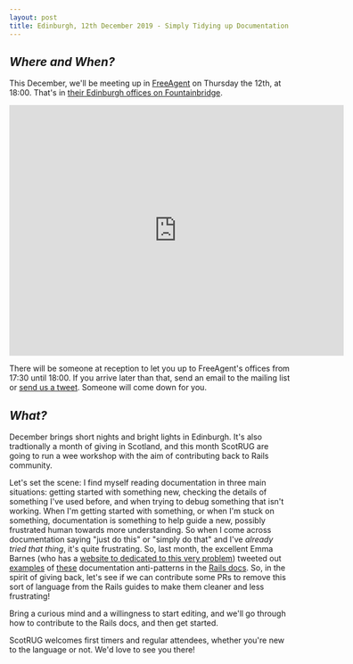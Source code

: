 ```yaml
---
layout: post
title: Edinburgh, 12th December 2019 - Simply Tidying up Documentation
---
```


## *Where and When?*
This December, we'll be meeting up in <a href="https://freeagent.com">FreeAgent</a> on Thursday the 12th, at 18:00. That's in <a href="https://www.openstreetmap.org/node/1947292751">their Edinburgh offices on Fountainbridge</a>.

<iframe src="https://www.google.com/maps/embed?pb=!1m18!1m12!1m3!1d2234.3551826490125!2d-3.211036448761384!3d55.94321558466258!2m3!1f0!2f0!3f0!3m2!1i1024!2i768!4f13.1!3m3!1m2!1s0x4887c7a19ec94a03%3A0xd6cfb298b5f7b12f!2sFreeAgent!5e0!3m2!1sen!2suk!4v1550591379068" width="600" height="450" frameborder="0" style="border:0" allowfullscreen></iframe>

There will be someone at reception to let you up to FreeAgent's offices from 17:30 until 18:00. If you arrive later than that, send an email to the mailing list or <a href="https://twitter.com/scotrug">send us a tweet</a>. Someone will come down for you.

## *What?*
December brings short nights and bright lights in Edinburgh. It's also tradtionally a month of giving in Scotland, and this month ScotRUG are going to run a wee workshop with the aim of contributing back to Rails community.

Let's set the scene: I find myself reading documentation in three main situations: getting started with something new, checking the details of something I've used before, and when trying to debug something that isn't working. When I'm getting started with something, or when I'm stuck on something, documentation is something to help guide a new, possibly frustrated human towards more understanding. So when I come across documentation saying "just do this" or "simply do that" and I've _already tried that thing_, it's quite frustrating. So, last month, the excellent Emma Barnes (who has a [website to dedicated to this very problem](https://justsimply.dev)) tweeted out [examples](https://twitter.com/has_many_books/status/1195997321592496128) of [these](https://twitter.com/has_many_books/status/1196000493736251393) documentation anti-patterns in the [Rails docs](https://guides.rubyonrails.org/). So, in the spirit of giving back, let's see if we can contribute some PRs to remove this sort of language from the Rails guides to make them cleaner and less frustrating!

Bring a curious mind and a willingness to start editing, and we'll go through how to contribute to the Rails docs, and then get started.

ScotRUG welcomes first timers and regular attendees, whether you're new to the language or not. We'd love to see you there!
